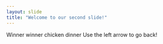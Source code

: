```yaml
---
layout: slide
title: "Welcome to our second slide!"
---
```

Winner winner chicken dinner
Use the left arrow to go back!
